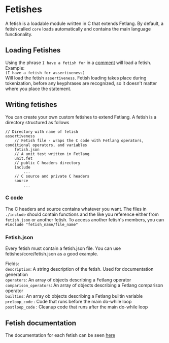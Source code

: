 # Fetishes
A fetish is a loadable module written in C that extends Fetlang. By default, a fetish called `core` loads automatically and contains the main language functionality.

## Loading Fetishes
Using the phrase `I have a fetish for` in a [comment](comments.md) will load a fetish. Example:  
`(I have a fetish for assertiveness)`  
Will load the fetish `assertiveness`. Fetish loading takes place during tokenization, before any keyphrases are recognized, so it doesn't matter where you place the statement.

## Writing fetishes
You can create your own custom fetishes to extend Fetlang. A fetish is a directory structured as follows

    // Directory with name of fetish
    assertiveness 
        // Fetish file - wraps the C code with Fetlang operators, conditional operators, and variables
        fetish.json
        // A unit test written in Fetlang
        unit.fet
        // public C headers directory
        include
            ...
        // C source and private C headers
        source 
            ...

### C code
The C headers and source contains whatever you want. The files in `./include` should contain functions and the like you reference either from `fetish.json` or another fetish. To access another fetish's members, you can `#include "fetish_name/file_name"`

### Fetish.json
Every fetish must contain a fetish.json file. You can use fetishes/core/fetish.json as a good example.

Fields:  
`description`: A string description of the fetish. Used for documentation generation  
`operators`:  An array of objects describing a Fetlang operator  
`comparison_operators`: An array of objects describing a Fetlang comparison operator  
`builtins`: An array ob objects describing a Fetlang builtin variable  
`preloop_code` : Code that runs before the main do-while loop  
`postloop_code` : Cleanup code that runs after the main do-while loop  

## Fetish documentation
The documentation for each fetish can be seen [here](reference.md)
